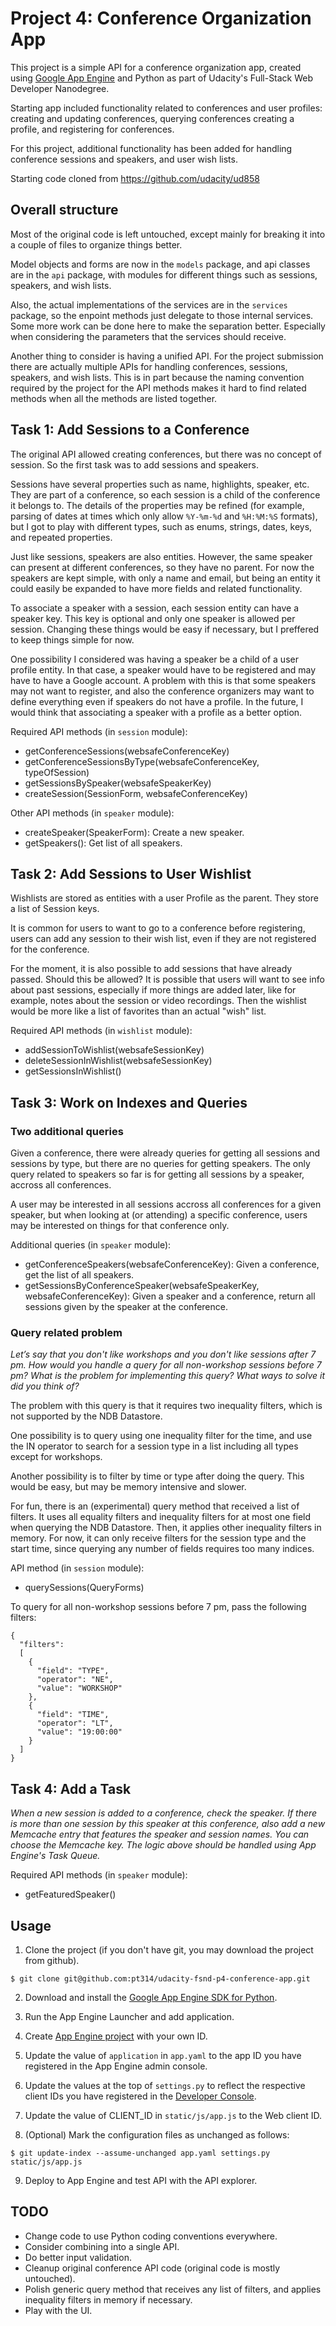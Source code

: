 Project 4: Conference Organization App
======================================

This project is a simple API for a conference organization app, created using
[Google App Engine](https://cloud.google.com/appengine/docs) and Python
as part of Udacity's Full-Stack Web Developer Nanodegree.

Starting app included functionality related to conferences and user profiles:
creating and updating conferences, querying conferences creating a profile,
and registering for conferences. 

For this project, additional functionality has been added for handling
conference sessions and speakers, and user wish lists.

Starting code cloned from https://github.com/udacity/ud858


Overall structure
-----------------

Most of the original code is left untouched, except mainly for breaking it into
a couple of files to organize things better.

Model objects and forms are now in the ```models``` package, and api classes
are in the ```api``` package, with modules for different things such as sessions,
speakers, and wish lists.

Also, the actual implementations of the services are in the ```services```
package, so the enpoint methods just delegate to those internal services.
Some more work can be done here to make the separation better. Especially
when considering the parameters that the services should receive.

Another thing to consider is having a unified API. For the project submission
there are actually multiple APIs for handling conferences, sessions, speakers,
and wish lists. This is in part because the naming convention required by the
project for the API methods makes it hard to find related methods when all the
methods are listed together.


Task 1: Add Sessions to a Conference
------------------------------------

The original API allowed creating conferences, but there was no concept
of session. So the first task was to add sessions and speakers.

Sessions have several properties such as name, highlights, speaker, etc.
They are part of a conference, so each session is a child of the conference
it belongs to. The details of the properties may be refined (for example,
parsing of dates at times which only allow ```%Y-%m-%d``` and ```%H:%M:%S```
formats), but I got to play with different types, such as enums, strings,
dates, keys, and repeated properties.

Just like sessions, speakers are also entities. However, the same speaker
can present at different conferences, so they have no parent. For now the
speakers are kept simple, with only a name and email, but being an entity
it could easily be expanded to have more fields and related functionality.

To associate a speaker with a session, each session entity can have
a speaker key. This key is optional and only one speaker is allowed
per session. Changing these things would be easy if necessary, but I
preffered to keep things simple for now.

One possibility I considered was having a speaker be a child of a user
profile entity. In that case, a speaker would have to be registered and
may have to have a Google account. A problem with this is that some
speakers may not want to register, and also the conference organizers
may want to define everything even if speakers do not have a profile.
In the future, I would think that associating a speaker with a profile
as a better option.

Required API methods (in ```session``` module):

- getConferenceSessions(websafeConferenceKey)
- getConferenceSessionsByType(websafeConferenceKey, typeOfSession)
- getSessionsBySpeaker(websafeSpeakerKey)
- createSession(SessionForm, websafeConferenceKey)

Other API methods (in ```speaker``` module):

- createSpeaker(SpeakerForm): Create a new speaker.
- getSpeakers(): Get list of all speakers.


Task 2: Add Sessions to User Wishlist
-------------------------------------

Wishlists are stored as entities with a user Profile as the parent.
They store a list of Session keys.

It is common for users to want to go to a conference before registering,
users can add any session to their wish list, even if they are not registered
for the conference. 

For the moment, it is also possible to add sessions that have already passed.
Should this be allowed? It is possible that users will want to see info about
past sessions, especially if more things are added later, like for example,
notes about the session or video recordings. Then the wishlist would be more
like a list of favorites than an actual "wish" list.

Required API methods (in ```wishlist``` module):

- addSessionToWishlist(websafeSessionKey)
- deleteSessionInWishlist(websafeSessionKey)
- getSessionsInWishlist()


Task 3: Work on Indexes and Queries
-----------------------------------

### Two additional queries

Given a conference, there were already queries for getting all sessions and sessions by type,
but there are no queries for getting speakers. The only query related to speakers so far is
for getting all sessions by a speaker, accross all conferences.

A user may be interested in all sessions accross all conferences for a given speaker,
but when looking at (or attending) a specific conference, users may be interested on
things for that conference only.

Additional queries (in ```speaker``` module):

- getConferenceSpeakers(websafeConferenceKey): Given a conference, get the list of all speakers.
- getSessionsByConferenceSpeaker(websafeSpeakerKey, websafeConferenceKey): Given a speaker and a conference, return all sessions given by the speaker at the conference.

### Query related problem

*Let’s say that you don't like workshops and you don't like sessions after 7 pm.
How would you handle a query for all non-workshop sessions before 7 pm? 
What is the problem for implementing this query? What ways to solve it did you think of?*

The problem with this query is that it requires two inequality filters,
which is not supported by the NDB Datastore.

One possibility is to query using one inequality filter for the time,
and use the IN operator to search for a session type in a list including
all types except for workshops.

Another possibility is to filter by time or type after doing the query.
This would be easy, but may be memory intensive and slower. 

For fun, there is an (experimental) query method that received a list of filters.
It uses all equality filters and inequality filters for at most one field
when querying the NDB Datastore. Then, it applies other inequality filters
in memory. For now, it can only receive filters for the session type
and the start time, since querying any number of fields requires too
many indices.

API method (in ```session``` module):

- querySessions(QueryForms)


To query for all non-workshop sessions before 7 pm, pass the following filters:
```
{
  "filters": 
  [
    {
      "field": "TYPE",
      "operator": "NE",
      "value": "WORKSHOP"
    },
    {
      "field": "TIME",
      "operator": "LT",
      "value": "19:00:00"
    }
  ]
}
```


Task 4: Add a Task
------------------

*When a new session is added to a conference, check the speaker. If there is more than one session
by this speaker at this conference, also add a new Memcache entry that features the speaker and
session names. You can choose the Memcache key. The logic above should be handled using
App Engine's Task Queue.*

Required API methods (in ```speaker``` module):

- getFeaturedSpeaker()


Usage
-----

1) Clone the project (if you don't have git, you may download the project from github).
```
$ git clone git@github.com:pt314/udacity-fsnd-p4-conference-app.git
```

2) Download and install the [Google App Engine SDK for Python](https://cloud.google.com/appengine/downloads).

3) Run the App Engine Launcher and add application.

4) Create [App Engine project](https://console.cloud.google.com/) with your own ID.

5) Update the value of `application` in `app.yaml` to the app ID you have registered
   in the App Engine admin console.

6) Update the values at the top of `settings.py` to reflect the respective
   client IDs you have registered in the [Developer Console](https://console.developers.google.com/).

7) Update the value of CLIENT_ID in `static/js/app.js` to the Web client ID.

8) (Optional) Mark the configuration files as unchanged as follows:
```
$ git update-index --assume-unchanged app.yaml settings.py static/js/app.js
```

9) Deploy to App Engine and test API with the API explorer.


TODO
----

- Change code to use Python coding conventions everywhere.
- Consider combining into a single API.
- Do better input validation.
- Cleanup original conference API code (original code is mostly untouched).
- Polish generic query method that receives any list of filters, and applies
  inequality filters in memory if necessary.
- Play with the UI.
